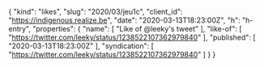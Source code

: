 {
  "kind": "likes",
  "slug": "2020/03/jeu1c",
  "client_id": "https://indigenous.realize.be",
  "date": "2020-03-13T18:23:00Z",
  "h": "h-entry",
  "properties": {
    "name": [
      "Like of @leeky's tweet"
    ],
    "like-of": [
      "https://twitter.com/leeky/status/1238522107362979840"
    ],
    "published": [
      "2020-03-13T18:23:00Z"
    ],
    "syndication": [
      "https://twitter.com/leeky/status/1238522107362979840"
    ]
  }
}
